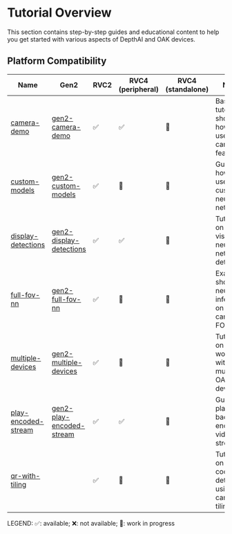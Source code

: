# Tutorial Overview

This section contains step-by-step guides and educational content to help you get started with various aspects of DepthAI and OAK devices.

## Platform Compatibility

| Name | Gen2 | RVC2 | RVC4 (peripheral) | RVC4 (standalone) | Notes |
|------|------|------|-------------------|-------------------|-------|
| [camera-demo](camera-demo/) | [gen2-camera-demo](https://github.com/luxonis/depthai-experiments/tree/master/gen2-camera-demo) | ✅ | ✅ | 🚧 | Basic tutorial showing how to use the camera features |
| [custom-models](custom-models/) | [gen2-custom-models](https://github.com/luxonis/depthai-experiments/tree/master/gen2-custom-models) | ✅ | 🚧 | 🚧 | Guide on how to use custom neural networks |
| [display-detections](display-detections/) | [gen2-display-detections](https://github.com/luxonis/depthai-experiments/tree/master/gen2-display-detections) | ✅ | ✅ | 🚧 | Tutorial on visualizing neural network detections |
| [full-fov-nn](full-fov-nn/) | [gen2-full-fov-nn](https://github.com/luxonis/depthai-experiments/tree/master/gen2-full-fov-nn) | ✅ | 🚧 | 🚧 | Example showing neural inference on full camera FOV |
| [multiple-devices](multiple-devices/) | [gen2-multiple-devices](https://github.com/luxonis/depthai-experiments/tree/master/gen2-multiple-devices) | ✅ | 🚧 | 🚧 | Tutorial on working with multiple OAK devices |
| [play-encoded-stream](play-encoded-stream/) | [gen2-play-encoded-stream](https://github.com/luxonis/depthai-experiments/tree/master/gen2-play-encoded-stream) | ✅ | ✅ | 🚧 | Guide on playing back encoded video streams |
| [qr-with-tiling](qr-with-tiling/) | | ✅ | 🚧 | 🚧 | Tutorial on QR code detection using camera tiling |

LEGEND: ✅: available; ❌: not available; 🚧: work in progress